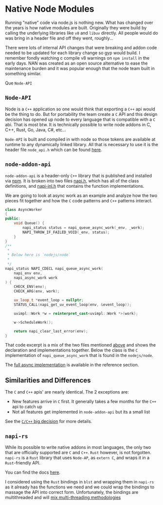 # Native Node Modules

Running "native" code via node.js is nothing new.  What has changed over the years is how native modules are built.  Originally they were build by calling the underlying libraries like `v8` and `libuv` directly.  All people would do was bring in a header file and off they went, roughly...

There were lots of internal API changes that were breaking and addon code needed to be updated for each library change so gyp would build.  I remember fondly watching c compile v8 warnings on `npm install` in the early days.  NAN was created as an open source alternative to ease the maintenance burden and it was popular enough that the node team built in something similar.

Que `Node-API`

## `Node-API`

Node is a `C++` application so one would think that exporting a `C++` api would be the thing to do.  But for portability the team create a `C` API and this design decision has opened up node to every language that is compatible with a `C` abi.  That is most btw.  It is technically possible to write node addons in C, C++, Rust, Go, Java, C#, etc...

`Node-API` is built and compiled in with node so those tokens are available at runtime to any dynamically linked library.  All that is necessary to use it is the header file `node_api.h` which can be found [here](https://github.com/nodejs/node/blob/main/src/node_api.h).

## `node-addon-api`

`node-addon-api` is a header-only `C++` library that is published and installed via [npm](https://www.npmjs.com/package/node-addon-api).  It is broken into two files [napi.h](https://github.com/nodejs/node-addon-api/blob/main/napi.h), which has all of the class definitions, and [napi-inl.h](https://github.com/nodejs/node-addon-api/blob/main/napi-inl.h) that contains the function implementations.

We are going to look at async work as an example and analyze how the two pieces fit together and how the `C` code patterns and `C++` patterns interact.

```c++
class AsyncWorker
{
public:
    void Queue() {
        napi_status status = napi_queue_async_work(_env, _work);
        NAPI_THROW_IF_FAILED_VOID(_env, status);
    }
}
/**
 *
 * Below here is `nodejs/node`
 *
 */
napi_status NAPI_CDECL napi_queue_async_work(
    napi_env env,
    napi_async_work work
) {
    CHECK_ENV(env);
    CHECK_ARG(env, work);

    uv_loop_t *event_loop = nullptr;
    STATUS_CALL(napi_get_uv_event_loop(env, &event_loop));

    uvimpl::Work *w = reinterpret_cast<uvimpl::Work *>(work);

    w->ScheduleWork();

    return napi_clear_last_error(env);
}
```

That code excerpt is a mix of the two files mentioned [above](#node-api) and shows the declaration and implementations together.  Below the class is the `C` implementation of `napi_queue_async_work` that is found in the `nodejs/node`.

The [full async implementation](./reference.md#full-async-implementations) is available in the reference section.

## Similarities and Differences

The `C` and `C++` apis' are nearly identical.  The 2 exceptions are:

- New features arrive in `C` first.  It generally takes a few months for the `C++` api to catch up
- Not all features get implemented in `node-addon-api` but its a small list

See the [`C/C++` big decision](./intro.md#c-vs-c) for more details.

## `napi-rs`

While its possible to write native addons in most languages, the only two that are officially supported are `C` and `C++`. `Rust` however, is not forgotten.  `napi-rs` is a `Rust` library that uses `Node-AP`, as `extern C`, and wraps it in a `Rust`-friendly API.

You can find the docs [here](https://napi.rs/).

I considered using the `Rust` bindings in `blst` and wrapping them in `napi-rs` as it already has the functions we need and we could wrap the bindings to massage the API into correct form. Unfortunately, the bindings are multithreaded and will [mix multi-threading methodologies](./multi-threading.md#mixed-multi-threading)
